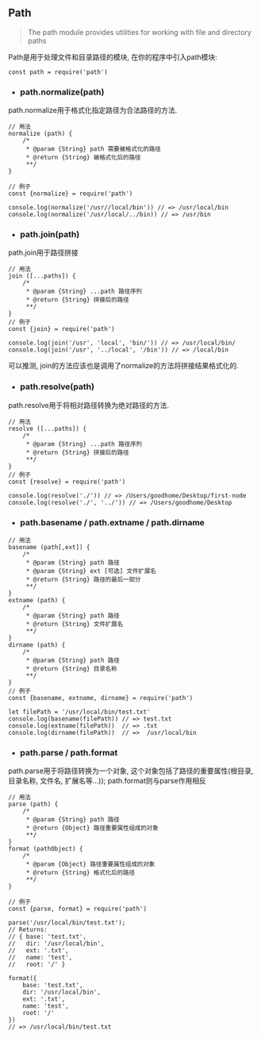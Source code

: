 ## Path

> The path module provides utilities for working with file and directory paths

Path是用于处理文件和目录路径的模块, 在你的程序中引入path模块: 

```
const path = require('path')
```

- ### path.normalize(path)

path.normalize用于格式化指定路径为合法路径的方法.
```
// 用法
normalize (path) {
    /*
     * @param {String} path 需要被格式化的路径
     * @return {String} 被格式化后的路径
     **/
}

// 例子
const {normalize} = require('path')

console.log(normalize('/usr//local/bin')) // => /usr/local/bin
console.log(normalize('/usr/local/../bin)) // => /usr/bin
```
- ### path.join(path)

path.join用于路径拼接

```
// 用法
join ([...paths]) {
    /*
     * @param {String} ...path 路径序列
     * @return {String} 拼接后的路径
     **/
}
// 例子
const {join} = require('path')

console.log(join('/usr', 'local', 'bin/')) // => /usr/local/bin/
console.log(join('/usr', '../local', '/bin')) // => /local/bin
```
可以推测, join的方法应该也是调用了normalize的方法将拼接结果格式化的.

- ### path.resolve(path)

path.resolve用于将相对路径转换为绝对路径的方法.

```
// 用法
resolve ([...paths]) {
    /*
     * @param {String} ...path 路径序列
     * @return {String} 拼接后的路径
     **/
}
// 例子
const {resolve} = require('path')

console.log(resolve('./')) // => /Users/goodhome/Desktop/first-node
console.log(resolve('./', '../')) // => /Users/goodhome/Desktop
```

- ### path.basename / path.extname / path.dirname

```
// 用法
basename (path[,ext]) {
    /*
     * @param {String} path 路径
     * @param {String} ext [可选] 文件扩展名
     * @return {String} 路径的最后一部分
     **/
}
extname (path) {
    /*
     * @param {String} path 路径
     * @return {String} 文件扩展名
     **/
}
dirname (path) {
    /*
     * @param {String} path 路径
     * @return {String} 目录名称
     **/
}
// 例子
const {basename, extname, dirname} = require('path')

let filePath = '/usr/local/bin/test.txt'
console.log(basename(filePath)) // => test.txt
console.log(extname(filePath))  // => .txt
console.log(dirname(filePath))  // =>  /usr/local/bin
```
- ### path.parse / path.format

path.parse用于将路径转换为一个对象, 这个对象包括了路径的重要属性(根目录, 目录名称, 文件名, 扩展名等...)); path.format则与parse作用相反

```
// 用法
parse (path) {
    /*
     * @param {String} path 路径
     * @return {Object} 路径重要属性组成的对象
     **/
}
format (pathObject) {
    /*
     * @param {Object} 路径重要属性组成的对象
     * @return {String} 格式化后的路径
     **/
}

// 例子
const {parse, format} = require('path')

parse('/usr/local/bin/test.txt');
// Returns:
// { base: 'test.txt',
//   dir: '/usr/local/bin',
//   ext: '.txt',
//   name: 'test',
//   root: '/' }

format({
    base: 'test.txt',
    dir: '/usr/local/bin',
    ext: '.txt',
    name: 'test',
    root: '/'
})
// => /usr/local/bin/test.txt
```
